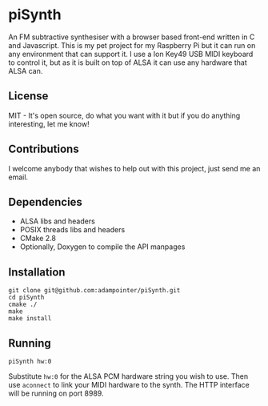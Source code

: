 # piSynth #

An FM subtractive synthesiser with a browser based front-end written in C and Javascript. This is my pet project for my Raspberry Pi but it can run on any environment that can support it. I use a Ion Key49 USB MIDI keyboard to control it, but as it is built on top of ALSA it can use any hardware that ALSA can.

## License ##

MIT - It's open source, do what you want with it but if you do anything interesting, let me know!

## Contributions ##

I welcome anybody that wishes to help out with this project, just send me an email.

## Dependencies ##

+ ALSA libs and headers
+ POSIX threads libs and headers
+ CMake 2.8
+ Optionally, Doxygen to compile the API manpages

## Installation ##

    git clone git@github.com:adampointer/piSynth.git
    cd piSynth
    cmake ./
    make
    make install

## Running ##

    piSynth hw:0

Substitute `hw:0` for the ALSA PCM hardware string you wish to use. Then use `aconnect` to link your MIDI hardware to the synth. The HTTP interface will be running on port 8989.


